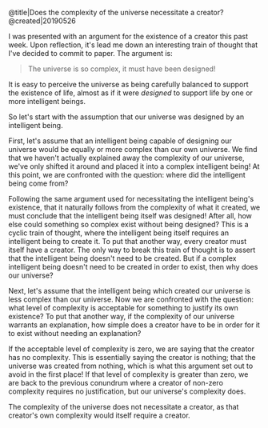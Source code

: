 @title|Does the complexity of the universe necessitate a creator?
@created|20190526

I was presented with an argument for the existence of a creator this past week. Upon reflection, it's lead me down an interesting train of thought that I've decided to commit to paper. The argument is:

> The universe is so complex, it must have been designed!

It is easy to perceive the universe as being carefully balanced to support the existence of life, almost as if it were _designed_ to support life by one or more intelligent beings.

So let's start with the assumption that our universe was designed by an intelligent being.

First, let's assume that an intelligent being capable of designing our universe would be equally or more complex than our own universe. We find that we haven't actually explained away the complexity of our universe, we've only shifted it around and placed it into a complex intelligent being! At this point, we are confronted with the question: where did the intelligent being come from?

Following the same argument used for necessitating the intelligent being's existence, that it naturally follows from the complexity of what it created, we must conclude that the intelligent being itself was designed! After all, how else could something so complex exist without being designed? This is a cyclic train of thought, where the intelligent being itself requires an intelligent being to create it. To put that another way, every creator must itself have a creator. The only way to break this train of thought is to assert that the intelligent being doesn't need to be created. But if a complex intelligent being doesn't need to be created in order to exist, then why does our universe?

Next, let's assume that the intelligent being which created our universe is less complex than our universe. Now we are confronted with the question: what level of complexity is acceptable for something to justify its own existence? To put that another way, if the complexity of our universe warrants an explanation, how simple does a creator have to be in order for it to exist without needing an explanation?

If the acceptable level of complexity is zero, we are saying that the creator has no complexity. This is essentially saying the creator is nothing; that the universe was created from nothing, which is what this argument set out to avoid in the first place! If that level of complexity is greater than zero, we are back to the previous conundrum where a creator of non-zero complexity requires no justification, but our universe's complexity does.

The complexity of the universe does not necessitate a creator, as that creator's own complexity would itself require a creator.
